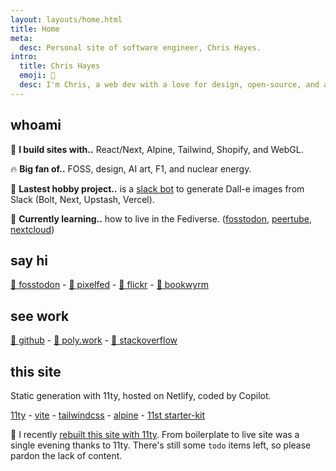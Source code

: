 ```yaml
---
layout: layouts/home.html
title: Home
meta:
  desc: Personal site of software engineer, Chris Hayes.
intro:
  title: Chris Hayes
  emoji: 🌊
  desc: I'm Chris, a web dev with a love for design, open-source, and ai.
---
```


## <span class="text-bg dark:text-fg inline-block py-1 px-2 bg-fg-dark bg-opacity-40 dark:bg-opacity-30 rounded-md font-bold">whoami</span>

🚧 **I build sites with..** React/Next, Alpine, Tailwind, Shopify, and WebGL.

🔥 **Big fan of..** FOSS, design, AI art, F1, and nuclear energy.

🔭 **Lastest hobby project..** is a [slack bot](https://dollybot.digitalsurgeons.com) to generate Dall-e images from Slack (Bolt, Next, Upstash, Vercel).

🌱 **Currently learning..** how to live in the Fediverse. ([fosstodon](https://fosstodon.org), [peertube](https://joinpeertube.org/), [nextcloud](https://nextcloud.com/))

## <span class="text-bg dark:text-fg inline-block py-1 px-2 bg-fg-dark bg-opacity-40 dark:bg-opacity-30 rounded-md font-bold">say hi</span>

<a rel="me" href="https://fosstodon.org/@chris_hayes">🐘 fosstodon</a> - [📸 pixelfed](pixelfed.social/chris-hayes) - [🤖 flickr](https://www.flickr.com/people/chris-hayes) - [🐉 bookwyrm](https://bookwyrm.social/user/chris-hayes)

## <span class="text-bg dark:text-fg inline-block py-1 px-2 bg-fg-dark bg-opacity-40 dark:bg-opacity-30 rounded-md font-bold">see work</span>

[🐙 github](https://github.com/christopher-hayes) - [📄 poly.work](https://poly.work/web_dev) - [👨 stackoverflow](https://stackoverflow.com/users/2096769/chris-hayes)

## <span class="text-bg dark:text-fg inline-block py-1 px-2 bg-fg-dark bg-opacity-40 dark:bg-opacity-30 rounded-md font-bold">this site</span>

Static generation with 11ty, hosted on Netlify, coded by Copilot.

[11ty](https://www.11ty.dev/) - [vite](https://vitejs.dev/) - [tailwindcss](https://tailwindcss.com/) - [alpine](https://github.com/alpinejs/alpine/) - [11st starter-kit](https://github.com/stefanfrede/11st-starter-kit/)

<span class="mt-12 px-4 py-0.5 rounded-lg bg-fg-dark dark:bg-fg-dark bg-opacity-40 dark:bg-opacity-10 block">

🚧 I recently [rebuilt this site with 11ty](https://fosstodon.org/@chris_hayes/109397203151251787). From boilerplate to live site was a single evening thanks to 11ty. There's still some `todo` items left, so please pardon the lack of content.

</span>
